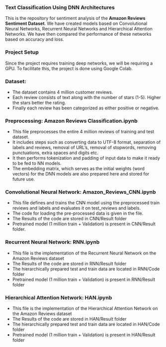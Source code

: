 ### Text Classification Using DNN Architectures
This is the repository for sentiment analysis of the **Amazon Reviews Sentiment Dataset**. We have created models based on Convolutional Neural Networks, Recurrent Neural Networks and Hierarchical Attention Networks. We have then compared the performance of these networks based on accuracy and loss.

### Project Setup
Since the project requires training deep networks, we will be requiring a GPU. To facilitate this, the project is done using Google Colab.

### Dataset:
* The dataset contains 4 million customer reviews.
* Each review consists of text along with the number of stars (1-5). Higher the stars better the rating. 
* Finally each review has been categorized as either positive or negative.

### Preprocessing: Amazon Reviews Classification.ipynb
* This file preprocesses the entire 4 million reviews of training and test dataset.
* It includes steps such as converting data to UTF-8 format, separation of labels and reviews, removal of URL’s, removal of stopwords, removing punctuations, extra spaces and digits etc. 
* It then performs tokenization and padding of input data to make it ready to be fed to NN models. 
* The embedding matrix, which serves as the initial weights (word vectors) for the DNN models are also prepared here and stored for future use.

### Convolutional Neural Network: Amazon_Reviews_CNN.ipynb
* This file defines and trains the CNN model using the preprocessed train reviews and labels and evaluates it on test_reviews and labels. 
* The code for loading the pre-processed data is given in the file. 
* The Results of the code are stored in CNN/Result folder
* Pretrained model (1 million train + Validation) is present in CNN/Result folder.

### Recurrent Neural Network: RNN.ipynb 
* This file is the implementation of the Recurrent Neural Network on the Amazon Reviews dataset
* The Results of the code are stored in RNN/Result folder
* The hierarchically prepared test and train data are located in RNN/Code folder
* Pretrained model (1 million train + Validation) is present in RNN/Result folder

### Hierarchical Attention Network: HAN.ipynb 
* This file is the implementation of the Hierarchical Attention Network on the Amazon Reviews dataset
* The Results of the code are stored in HAN/Result folder
* The hierarchically prepared test and train data are located in HAN/Code folder
* Pretrained model (1 million train + Validation) is present in HAN/Result folder
